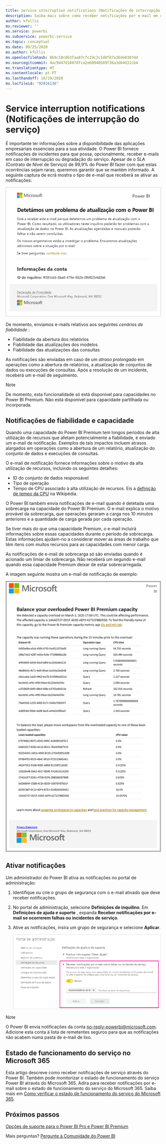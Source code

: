 ```yaml
---
title: Service interruption notifications (Notificações de interrupção do serviço)
description: Saiba mais sobre como receber notificações por e-mail em caso de interrupção ou falha do serviço Power BI.
author: kfollis
ms.reviewer: ''
ms.service: powerbi
ms.subservice: powerbi-service
ms.topic: conceptual
ms.date: 09/25/2020
ms.author: kfollis
ms.openlocfilehash: 8b9c10c8b3faa87cfc19c3c1d8f87a36de0307dd
ms.sourcegitcommit: 4ac9447d1607dfca2e60948589f36a3d64d31cb4
ms.translationtype: HT
ms.contentlocale: pt-PT
ms.lasthandoff: 10/29/2020
ms.locfileid: "92916136"
---
```

# <a name="service-interruption-notifications"></a>Service interruption notifications (Notificações de interrupção do serviço)

É importante ter informações sobre a disponibilidade das aplicações empresariais essenciais para a sua atividade. O Power BI fornece notificações de incidentes para que possa, opcionalmente, receber e-mails em caso de interrupção ou degradação do serviço. Apesar de o SLA (Contrato de Nível de Serviço) de 99,9% do Power BI fazer com que estas ocorrências sejam raras, queremos garantir que se mantém informado. A seguinte captura de ecrã mostra o tipo de e-mail que receberá se ativar as notificações:

![E-mail de notificação relativamente à atualização](media/service-interruption-notifications/refresh-notification-email.png)

De momento, enviamos e-mails relativos aos seguintes _cenários de fiabilidade_ :

- Fiabilidade da abertura dos relatórios
- Fiabilidade das atualizações dos modelos
- Fiabilidade das atualizações das consultas

As notificações são enviadas em caso de um _atraso prolongado_ em operações como a abertura de relatórios, a atualização de conjuntos de dados ou execuções de consultas. Após a resolução de um incidente, receberá um e-mail de seguimento.

> [!NOTE]
> De momento, esta funcionalidade só está disponível para capacidades no Power BI Premium. Não está disponível para capacidade partilhada ou incorporada.

## <a name="capacity-and-reliability-notifications"></a>Notificações de fiabilidade e capacidade

Quando uma capacidade do Power BI Premium tem longos períodos de alta utilização de recursos que afetam potencialmente a fiabilidade, é enviado um e-mail de notificação. Exemplos de tais impactos incluem atrasos alargados em operações como a abertura de um relatório, atualização do conjunto de dados e execuções de consultas. 

O e-mail de notificação fornece informações sobre o motivo da alta utilização de recursos, incluindo os seguintes detalhes:

* ID do conjunto de dados responsável
* Tipo de operação
* Tempo de CPU associado à alta utilização de recursos. Eis a [definição de tempo da CPU](https://wikipedia.org/wiki/CPU_time) na Wikipédia.

O Power BI também envia notificações de e-mail quando é detetada uma sobrecarga na capacidade do Power BI Premium. O e-mail explica o motivo provável da sobrecarga, que operações geraram a carga nos 10 minutos anteriores e a quantidade de carga gerada por cada operação.

Se tiver mais do que uma capacidade Premium, o e-mail incluirá informações sobre essas capacidades durante o período de sobrecarga. Estas informações ajudam-no a considerar mover as áreas de trabalho que têm itens com muitos recursos para as capacidades com menor carga.

As notificações de e-mail de sobrecarga só são enviadas quando é acionado um limiar de sobrecarga. Não receberá um segundo e-mail quando essa capacidade Premium deixar de estar sobrecarregada.

A imagem seguinte mostra um e-mail de notificação de exemplo:

![e-mail de notificação de capacidade sobrecarregada](media/service-interruption-notifications/refresh-notification-email-2.png)


## <a name="enable-notifications"></a>Ativar notificações

Um administrador do Power BI ativa as notificações no portal de administração:

1. Identifique ou crie o grupo de segurança com o e-mail ativado que deve receber notificações.

1. No portal de administração, selecione **Definições de inquilino**. Em **Definições de ajuda e suporte** , expanda **Receber notificações por e-mail se ocorrerem falhas ou incidentes de serviço**.

1. Ative as notificações, insira um grupo de segurança e selecione **Aplicar**.

    ![Ativar notificações de serviço](media/service-interruption-notifications/enable-notifications.png)

> [!NOTE]
> O Power BI envia notificações da conta no-reply-powerbi@microsoft.com. Adicione esta conta à lista de remetentes seguros para que as notificações não acabem numa pasta de e-mail de lixo.

## <a name="service-health-in-microsoft-365"></a>Estado de funcionamento do serviço no Microsoft 365

Esta artigo descreve como receber notificações de serviço através do Power BI. Também pode monitorizar o estado de funcionamento do serviço Power BI através do Microsoft 365. Adira para receber notificações por e-mail sobre o estado de funcionamento do serviço do Microsoft 365. Saiba mais em [Como verificar o estado de funcionamento do serviço do Microsoft 365](/microsoft-365/enterprise/view-service-health).

## <a name="next-steps"></a>Próximos passos

[Opções de suporte para o Power BI Pro e Power BI Premium](service-support-options.md)

Mais perguntas? [Pergunte à Comunidade do Power BI](https://community.powerbi.com/)
